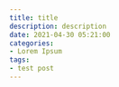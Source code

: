 ```yaml
---
title: title
description: description
date: 2021-04-30 05:21:00
categories:
- Lorem Ipsum
tags:
- test post
---
```

